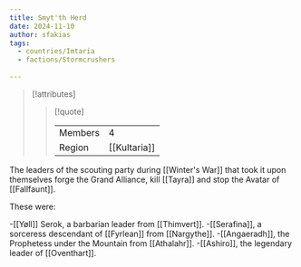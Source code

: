 ```yaml
---
title: Smyt'th Herd
date: 2024-11-10
author: sfakias
tags:
  - countries/Imtaria
  - factions/Stormcrushers
 
---
```

> [!attributes]
> 
> > [!quote]
> >
> > | | |
> > | --- | --- |
> > | Members | 4 |
> > | Region | [[Kultaria]] |

The leaders of the scouting party during [[Winter's War]] that took it upon themselves forge the Grand Alliance, kill [[Tayra]] and stop the Avatar of [[Fallfaunt]].

These were:

-[[Yøll]] Serok, a barbarian leader from [[Thimvert]].
-[[Serafina]], a sorceress descendant of [[Fyrlean]] from [[Nargythe]].
-[[Angaeradh]], the Prophetess under the Mountain from [[Athalahr]].
-[[Ashiro]], the legendary leader of [[Oventhart]].